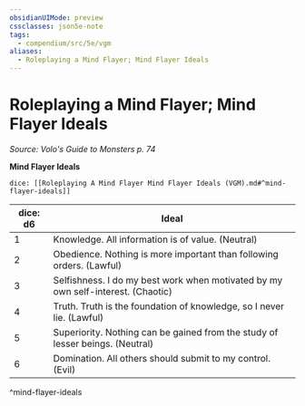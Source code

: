 ```yaml
---
obsidianUIMode: preview
cssclasses: json5e-note
tags:
  - compendium/src/5e/vgm
aliases:
  - Roleplaying a Mind Flayer; Mind Flayer Ideals
---
```

# Roleplaying a Mind Flayer; Mind Flayer Ideals
*Source: Volo's Guide to Monsters p. 74* 

**Mind Flayer Ideals**

`dice: [[Roleplaying A Mind Flayer Mind Flayer Ideals (VGM).md#^mind-flayer-ideals]]`

| dice: d6 | Ideal |
|----------|-------|
| 1 | Knowledge. All information is of value. (Neutral) |
| 2 | Obedience. Nothing is more important than following orders. (Lawful) |
| 3 | Selfishness. I do my best work when motivated by my own self-interest. (Chaotic) |
| 4 | Truth. Truth is the foundation of knowledge, so I never lie. (Lawful) |
| 5 | Superiority. Nothing can be gained from the study of lesser beings. (Neutral) |
| 6 | Domination. All others should submit to my control. (Evil) |
^mind-flayer-ideals
